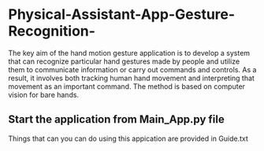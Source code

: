 # Physical-Assistant-App-Gesture-Recognition-
The key aim of the hand motion gesture application is to develop a system that can recognize particular hand gestures made by people and utilize them to communicate information or carry out commands and controls. As a result, it involves both tracking human hand movement and interpreting that movement as an important command. The method is based on computer vision for bare hands.

## Start the application from Main_App.py file
Things that can you can do using this appication are provided in Guide.txt

